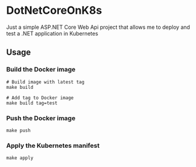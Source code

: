 # DotNetCoreOnK8s

Just a simple ASP.NET Core Web Api project that allows me to deploy and
test a .NET application in Kubernetes

## Usage

### Build the Docker image
```
# Build image with latest tag
make build

# Add tag to Docker image
make build tag=test
```

### Push the Docker image
```
make push
```

### Apply the Kubernetes manifest
```
make apply
```